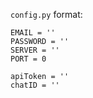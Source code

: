 
`config.py` format:

```
EMAIL = ''
PASSWORD = ''
SERVER = ''
PORT = 0

apiToken = ''
chatID = ''
```
